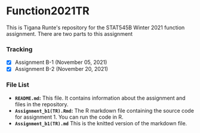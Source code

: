 # Function2021TR

This is Tigana Runte's repository for the STAT545B Winter 2021 function assignment. There are two parts to this assignment 

### Tracking

- [x] Assignment B-1 (November 05, 2021)
- [x] Assignment B-2 (November 20, 2021)

### File List

- **`README.md`:** This file. It contains information about the assignment and files in the repository.
- **`Assignment_b1(TR).Rmd`:** The R markdown file containing the source code for assignment 1. You can run the code in R.
- **`Assignment_b1(TR).md`** This is the knitted version of the markdown file. 
